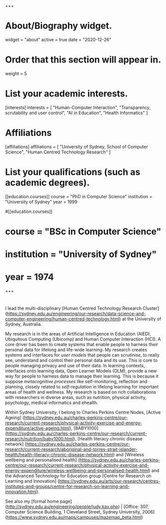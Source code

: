 +++
# About/Biography widget.
widget = "about"
active = true
date = "2020-12-26"

# Order that this section will appear in.
weight = 5

# List your academic interests.
[interests]
  interests = [
    "Human-Computer Interaction",
    "Transparency, scrutability and user control",
    "AI in Education",
    "Health Informatics"
  ]

# Affiliations
[affiliations]
  affiliations = [
	"University of Sydney, School of Computer Science",
	"Human Centred Technology Research"
  ]

# List your qualifications (such as academic degrees).
[[education.courses]]
  course = "PhD in Computer Science"
  institution = "University of Sydney"
  year = 1999

#[[education.courses]]
#  course = "BSc in Computer Science"
#  institution = "University of Sydney"
#  year = 1974

+++

# 

I lead the multi-disciplinary 
[Human Centred Technology Research Cluster]
(https://sydney.edu.au/engineering/our-research/data-science-and-computer-engineering/human-centred-technology.html)
at the University of Sydney, Australia. 


My research is in the areas of 
Artificial Intelligence in Education (AIED), 
Ubiquitous Computing (Ubicomp) and 
Human Computer Interaction (HCI). 
A core driver has been to create systems that enable people to harness 
their personal data for lifelong and life-wide learning.
My research creates systems and interfaces for *user models* that people can *scrutinise*,
to really see, understand and control their personal data and its use.
This is core to people managing privacy and use of their data.
In learning contexts, interfaces onto learning data, Open Learner Models (OLM), 
provide a new way for people to harness data to manage their learning.
This is because it suppose *metacognitive processes* like self-monitoring, reflection and planning,
closely related to *self-regulation* in lifelong learning for important areas of health and wellness.
My research is based on rich collaborations with researchers in diverse areas,
such as nutrition, physical activity, psychology, medical informatics and ehealth. 

Within Sydney University, I belong to Charles Perkins Centre Nodes,
[Active Ageing]
(https://sydney.edu.au/charles-perkins-centre/our-research/current-research/physical-activity-exercise-and-energy-expenditure/active-ageing.html),
[BABY1000]
(https://sydney.edu.au/charles-perkins-centre/our-research/current-research/nutrition/baby1000.html),
[Health literacy chronic disease network]
(https://sydney.edu.au/charles-perkins-centre/our-research/current-research/aboriginal-and-torres-strait-islander-health/health-literacy-chronic-disease-network.html) and
[Wireless wellbeing and personalised health]
(https://sydney.edu.au/charles-perkins-centre/our-research/current-research/physical-activity-exercise-and-energy-expenditure/wireless-wellbeing-and-personalised-health.html) and the
Advanced Technology for Education group
[Centre for Research on Learning and Innovation]
(https://sydney.edu.au/arts/our-research/centres-institutes-and-groups/centre-for-research-on-learning-and-innovation.html).

See also my [formal home page] 
(http://sydney.edu.au/engineering/people/judy.kay.php) |
[Office: 307, Computer Science Building, 1 Cleveland Street, Sydney University, 2006]
(https://www.sydney.edu.au/maps/campuses/mazemap_beta.html)


